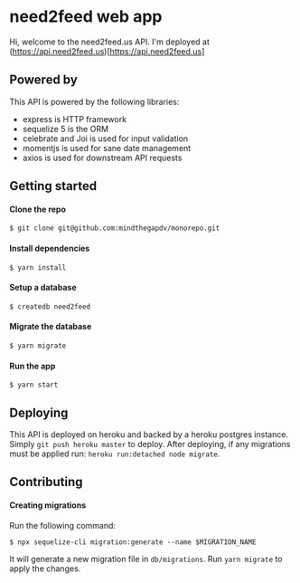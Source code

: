 # need2feed web app

Hi, welcome to the need2feed.us API. I'm deployed at (https://api.need2feed.us)[https://api.need2feed.us]

## Powered by
This API is powered by the following libraries:

- express is HTTP framework
- sequelize 5 is the ORM
- celebrate and Joi is used for input validation
- momentjs is used for sane date management
- axios is used for downstream API requests

## Getting started
#### Clone the repo
```
$ git clone git@github.com:mindthegapdv/monorepo.git
```
#### Install dependencies
```
$ yarn install
```

#### Setup a database
```
$ createdb need2feed
```

#### Migrate the database
```
$ yarn migrate
```

#### Run the app
```
$ yarn start
```

## Deploying

This API is deployed on heroku and backed by a heroku postgres instance. Simply `git push heroku master` to deploy. After deploying, if any migrations must be applied run: `heroku run:detached node migrate`.


## Contributing

#### Creating migrations

Run the following command:
```
$ npx sequelize-cli migration:generate --name $MIGRATION_NAME
```
It will generate a new migration file in `db/migrations`. Run `yarn migrate` to apply the changes.

